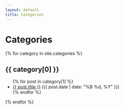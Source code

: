 ```yaml
---
layout: default
title: Categories
---
```


# Categories

{% for category in site.categories %}
  <h2 id="{{ category[0] | slugify }}">{{ category[0] }}</h2>
  <ul>
    {% for post in category[1] %}
      <li>
        <a href="{{ post.url }}">{{ post.title }}</a>
        <span class="post-date">({{ post.date | date: "%B %d, %Y" }})</span>
      </li>
    {% endfor %}
  </ul>
{% endfor %} 